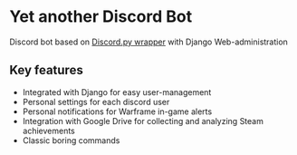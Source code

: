 # Yet another Discord Bot

Discord bot based on [Discord.py wrapper](https://github.com/Rapptz/discord.py/tree/master)
with Django Web-administration

## Key features
- Integrated with Django for easy user-management
- Personal settings for each discord user
- Personal notifications for Warframe in-game alerts
- Integration with Google Drive for collecting and analyzing Steam achievements
- Classic boring commands